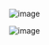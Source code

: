 ![image](https://github.com/user-attachments/assets/36ce1d81-cabb-402a-93ea-f58501877de4)

![image](https://github.com/user-attachments/assets/136a958e-7d63-4047-8d32-c5d11870b6ec)
